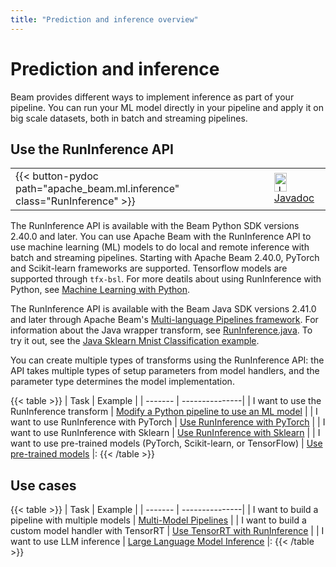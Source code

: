 ```yaml
---
title: "Prediction and inference overview"
---
```

<!--
Licensed under the Apache License, Version 2.0 (the "License");
you may not use this file except in compliance with the License.
You may obtain a copy of the License at
http://www.apache.org/licenses/LICENSE-2.0
Unless required by applicable law or agreed to in writing, software
distributed under the License is distributed on an "AS IS" BASIS,
WITHOUT WARRANTIES OR CONDITIONS OF ANY KIND, either express or implied.
See the License for the specific language governing permissions and
limitations under the License.
-->

# Prediction and inference


Beam provides different ways to implement inference as part of your pipeline. You can run your ML model directly in your pipeline and apply it on big scale datasets, both in batch and streaming pipelines.

## Use the RunInference API

<table>
  <tr>
    <td>
      <a>
      {{< button-pydoc path="apache_beam.ml.inference" class="RunInference" >}}
      </a>
   </td>
   <td>
      <a target="_blank" class="button"
          href="https://beam.apache.org/releases/javadoc/current/index.html?org/apache/beam/sdk/extensions/python/transforms/RunInference.html">
        <img src="https://beam.apache.org/images/logos/sdks/java.png" width="20px" height="30px"
            alt="Javadoc" />
      Javadoc
      </a>
    </td>
  </tr>
</table>

The RunInference API is available with the Beam Python SDK versions 2.40.0 and later. You can use Apache Beam with the RunInference API to use machine learning (ML) models to do local and remote inference with batch and streaming pipelines. Starting with Apache Beam 2.40.0, PyTorch and Scikit-learn frameworks are supported. Tensorflow models are supported through `tfx-bsl`. For more deatils about using RunInference with Python, see [Machine Learning with Python](/documentation/sdks/python-machine-learning/).

The RunInference API is available with the Beam Java SDK versions 2.41.0 and later through Apache Beam's [Multi-language Pipelines framework](/documentation/programming-guide/#multi-language-pipelines). For information about the Java wrapper transform, see [RunInference.java](https://github.com/apache/beam/blob/master/sdks/java/extensions/python/src/main/java/org/apache/beam/sdk/extensions/python/transforms/RunInference.java). To try it out, see the [Java Sklearn Mnist Classification example](https://github.com/apache/beam/tree/master/examples/multi-language).

You can create multiple types of transforms using the RunInference API: the API takes multiple types of setup parameters from model handlers, and the parameter type determines the model implementation.

{{< table >}}
| Task | Example |
| ------- | ---------------|
| I want to use the RunInference transform | [Modify a Python pipeline to use an ML model](/documentation/sdks/python-machine-learning/#modify-a-python-pipeline-to-use-an-ml-model) |
| I want to use RunInference with PyTorch | [Use RunInference with PyTorch](/documentation/transforms/python/elementwise/runinference-pytorch/) |
| I want to use RunInference with Sklearn | [Use RunInference with Sklearn](/documentation/transforms/python/elementwise/runinference-sklearn/) |
| I want to use pre-trained models (PyTorch, Scikit-learn, or TensorFlow) | [Use pre-trained models](/documentation/ml/about-ml/#use-pre-trained-models) |:
{{< /table >}}

## Use cases

{{< table >}}
| Task | Example |
| ------- | ---------------|
| I want to build a pipeline with multiple models | [Multi-Model Pipelines](/documentation/ml/multi-model-pipelines) |
| I want to build a custom model handler with TensorRT | [Use TensorRT with RunInference](/documentation/ml/tensorrt-runinference) |
| I want to use LLM inference | [Large Language Model Inference](/documentation/ml/large-language-modeling/) |:
{{< /table >}}

